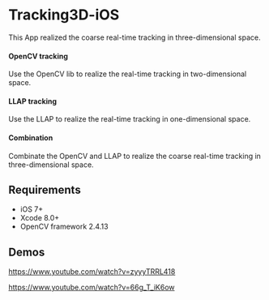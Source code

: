 # Tracking3D-iOS
This App realized the coarse real-time tracking in three-dimensional space.


#### OpenCV tracking
Use the OpenCV lib to realize the real-time tracking in two-dimensional space.


#### LLAP tracking
Use the LLAP  to realize the real-time tracking in one-dimensional space.

####  Combination
Combinate  the OpenCV and LLAP to realize the coarse real-time tracking in three-dimensional space.

## Requirements
 - iOS 7+
 - Xcode 8.0+
 - OpenCV framework 2.4.13

## Demos
https://www.youtube.com/watch?v=zyyyTRRL418

https://www.youtube.com/watch?v=66g_T_iK6ow
